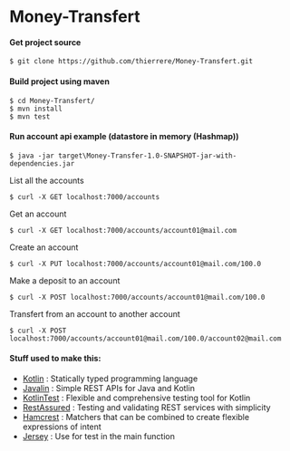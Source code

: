 # Money-Transfert
#### Get project source


```shell
$ git clone https://github.com/thierrere/Money-Transfert.git
```

#### Build project using maven

```shell
$ cd Money-Transfert/
$ mvn install
$ mvn test
```

#### Run account api example (datastore in memory (Hashmap))

```shell
$ java -jar target\Money-Transfer-1.0-SNAPSHOT-jar-with-dependencies.jar
```
List all the accounts
```shell
$ curl -X GET localhost:7000/accounts
```
Get an account
```shell
$ curl -X GET localhost:7000/accounts/account01@mail.com
```
Create an account
```shell
$ curl -X PUT localhost:7000/accounts/account01@mail.com/100.0
```
Make a deposit to an account
```shell
$ curl -X POST localhost:7000/accounts/account01@mail.com/100.0
```
Transfert from an account to another account
```shell
$ curl -X POST localhost:7000/accounts/account01@mail.com/100.0/account02@mail.com
```

#### Stuff used to make this:

 * [Kotlin](https://kotlinlang.org/) : Statically typed programming language
 * [Javalin](https://javalin.io/) : Simple REST APIs for Java and Kotlin
 * [KotlinTest](https://github.com/kotlintest/kotlintest) : Flexible and comprehensive testing tool for Kotlin
 * [RestAssured](http://rest-assured.io/) : Testing and validating REST services  with simplicity
 * [Hamcrest](http://hamcrest.org/JavaHamcrest/) : Matchers that can be combined to create flexible expressions of intent
 * [Jersey](https://jersey.github.io/) :  Use for test in the main function
